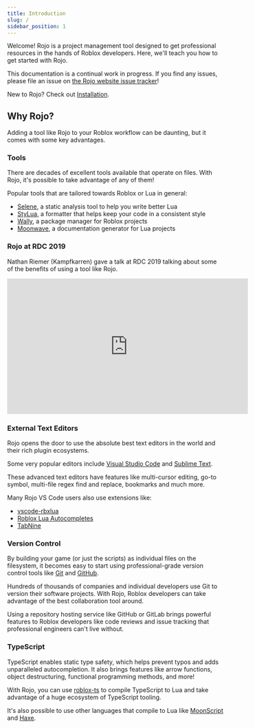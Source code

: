 ```yaml
---
title: Introduction
slug: /
sidebar_position: 1
---
```


Welcome! Rojo is a project management tool designed to get professional resources in the hands of Roblox developers. Here, we'll teach you how to get started with Rojo.

This documentation is a continual work in progress. If you find any issues, please file an issue on [the Rojo website issue tracker](https://github.com/rojo-rbx/rojo.space/issues)!

New to Rojo? Check out [Installation](getting-started/installation.mdx).

## Why Rojo?

Adding a tool like Rojo to your Roblox workflow can be daunting, but it comes with some key advantages.

### Tools

There are decades of excellent tools available that operate on files. With Rojo, it's possible to take advantage of any of them!

Popular tools that are tailored towards Roblox or Lua in general:

- [Selene](https://github.com/Kampfkarren/selene), a static analysis tool to help you write better Lua
- [StyLua](https://github.com/JohnnyMorganz/StyLua), a formatter that helps keep your code in a consistent style
- [Wally](https://github.com/UpliftGames/wally), a package manager for Roblox projects
- [Moonwave](https://github.com/UpliftGames/moonwave), a documentation generator for Lua projects

### Rojo at RDC 2019

Nathan Riemer (Kampfkarren) gave a talk at RDC 2019 talking about some of the benefits of using a tool like Rojo.

<iframe
	style={{margin: "0 auto", maxWidth: "100%"}}
	width="560"
	height="315"
	src="https://www.youtube-nocookie.com/embed/czlvzEyhaBc"
	frameBorder="0"
	allow="accelerometer; autoplay; encrypted-media; gyroscope; picture-in-picture"
	allowFullScreen></iframe>

### External Text Editors

Rojo opens the door to use the absolute best text editors in the world and their rich plugin ecosystems.

Some very popular editors include [Visual Studio Code](https://code.visualstudio.com) and [Sublime Text](https://www.sublimetext.com).

These advanced text editors have features like multi-cursor editing, go-to symbol, multi-file regex find and replace, bookmarks and much more.

Many Rojo VS Code users also use extensions like:

- [vscode-rbxlua](https://marketplace.visualstudio.com/items?itemName=AmaranthineCodices.vscode-rbxlua)
- [Roblox Lua Autocompletes](https://marketplace.visualstudio.com/items?itemName=Kampfkarren.roblox-lua-autofills)
- [TabNine](https://tabnine.com)

### Version Control

By building your game (or just the scripts) as individual files on the filesystem, it becomes easy to start using professional-grade version control tools like [Git](https://git-scm.com) and [GitHub](https://github.com).

Hundreds of thousands of companies and individual developers use Git to version their software projects. With Rojo, Roblox developers can take advantage of the best collaboration tool around.

Using a repository hosting service like GitHub or GitLab brings powerful features to Roblox developers like code reviews and issue tracking that professional engineers can't live without.

### TypeScript

TypeScript enables static type safety, which helps prevent typos and adds unparalleled autocompletion. It also brings features like arrow functions, object destructuring, functional programming methods, and more!

With Rojo, you can use [roblox-ts](https://roblox-ts.com) to compile TypeScript to Lua and take advantage of a huge ecosystem of TypeScript tooling.

It's also possible to use other languages that compile to Lua like [MoonScript](https://moonscript.org) and [Haxe](https://haxe.org).
